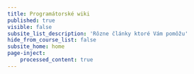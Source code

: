 ```yaml
---
title: Programátorské wiki
published: true
visible: false
subsite_list_description: 'Rôzne články ktoré Vám pomôžu'
hide_from_course_list: false
subsite_home: home
page-inject:
    processed_content: true
---
```


